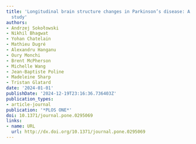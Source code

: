 ```yaml
---
title: 'Longitudinal brain structure changes in Parkinson’s disease: A replication
  study'
authors:
- Andrzej Sokołowski
- Nikhil Bhagwat
- Yohan Chatelain
- Mathieu Dugré
- Alexandru Hanganu
- Oury Monchi
- Brent McPherson
- Michelle Wang
- Jean-Baptiste Poline
- Madeleine Sharp
- Tristan Glatard
date: '2024-01-01'
publishDate: '2024-12-19T23:16:36.736403Z'
publication_types:
- article-journal
publication: '*PLOS ONE*'
doi: 10.1371/journal.pone.0295069
links:
- name: URL
  url: http://dx.doi.org/10.1371/journal.pone.0295069
---
```

